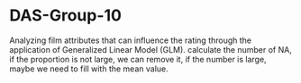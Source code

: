 # DAS-Group-10
Analyzing film attributes that can influence the rating through the application of Generalized Linear Model (GLM).
calculate the number of NA, if the proportion is not large, we can remove it, if the number is large, maybe we need to fill with the mean value.